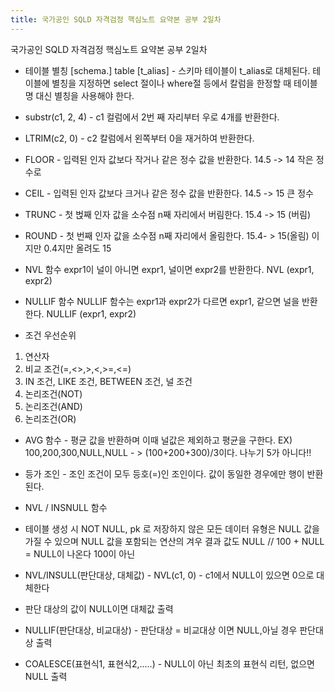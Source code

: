 ```yaml
---
title: 국가공인 SQLD 자격검정 핵심노트 요약본 공부 2일차
---
```





<SQLD> 국가공인 SQLD 자격검정 핵심노트 요약본 공부 2일차

  
* 테이블 별칭 
[schema.] table [t_alias] - 스키마 테이블이 t_alias로 대체된다. 테이블에 별칭을 지정하면 select 절이나 where절 등에서 칼럼을 한정할 때 테이블명 대신 별칭을 사용해야 한다.

  
* substr(c1, 2, 4) - c1 컬럼에서 2번 째 자리부터 우로 4개를 반환한다.
* LTRIM(c2, 0) - c2 칼럼에서 왼쪽부터 0을 재거하여 반환한다.
* FLOOR - 입력된 인자 값보다 작거나 같은 정수 값을 반환한다. 14.5 -> 14 작은 정수로
* CEIL - 입력된 인자 값보다 크거나 같은 정수 값을 반환한다. 14.5 -> 15 큰 정수
* TRUNC - 첫 벉째 인자 값을 소수점 n째 자리에서 버림한다. 15.4 -> 15 (버림)
* ROUND - 첫 번째 인자 값을 소수점 n째 자리에서 올림한다. 15.4- > 15(올림) 이지만 0.4지만 올려도 15 


* NVL 함수
expr1이 널이 아니면 expr1, 널이면 expr2를 반환한다.
NVL (expr1, expr2)

* NULLIF 함수
NULLIF 함수는 expr1과 expr2가 다르면 expr1, 같으면 널을 반환한다.
NULLIF (expr1, expr2)

* 조건 우선순위
1. 연산자
2. 비교 조건(=,<>,>,<,>=,<=)
3. IN 조건, LIKE 조건, BETWEEN 조건, 널 조건
4. 논리조건(NOT)
5. 논리조건(AND)
6. 논리조건(OR)

* AVG 함수 - 평균 값을 반환하며 이때 널값은 제외하고 평균을 구한다.
EX) 100,200,300,NULL,NULL - > (100+200+300)/3이다. 나누기 5가 아니다!!

* 등가 조인 - 조인 조건이 모두 등호(=)인 조인이다. 값이 동일한 경우에만 행이 반환된다.

* NVL / INSNULL 함수
- 테이블 생성 시 NOT NULL, pk 로 저장하지 않은 모든 데이터 유형은 NULL 값을 가질 수 있으며 NULL 값을 포함되는 연산의 겨우 결과 값도 NULL // 100 + NULL = NULL이 나온다 100이 아닌

* NVL/INSULL(판단대상, 대체값) - NVL(c1, 0) - c1에서 NULL이 있으면 0으로 대체한다
- 판단 대상의 값이 NULL이면 대체값 출력

* NULLIF(판단대상, 비교대상) - 판단대상 = 비교대상 이면 NULL,아닐 경우 판단대상 출력

* COALESCE(표현식1, 표현식2,.....) - NULL이 아닌 최초의 표현식 리턴, 없으면 NULL 출력 
